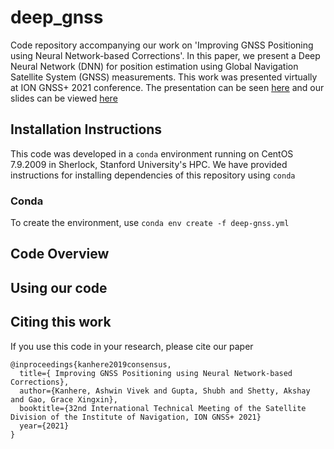 # deep_gnss
Code repository accompanying our work on 'Improving GNSS Positioning using Neural Network-based Corrections'. In this paper, we present a Deep Neural Network (DNN) for position estimation using Global Navigation Satellite System (GNSS) measurements. This work was presented virtually at ION GNSS+ 2021 conference. The presentation can be seen [here](https://youtu.be/_ZeEkEPwtAw) and our slides can be viewed [here](https://stanford.box.com/s/dj2eg3v886u408s234p92r52nok8twst) 

## Installation Instructions
This code was developed in a `conda` environment running on CentOS 7.9.2009 in Sherlock, Stanford University's HPC. We have provided instructions for installing dependencies of this repository using `conda`

### Conda
To create the environment, use `conda env create -f deep-gnss.yml`
## Code Overview


## Using our code

## Citing this work
If you use this code in your research, please cite our paper
```
@inproceedings{kanhere2019consensus,
  title={ Improving GNSS Positioning using Neural Network-based Corrections},
  author={Kanhere, Ashwin Vivek and Gupta, Shubh and Shetty, Akshay and Gao, Grace Xingxin},
  booktitle={32nd International Technical Meeting of the Satellite Division of the Institute of Navigation, ION GNSS+ 2021}
  year={2021}
}
```
